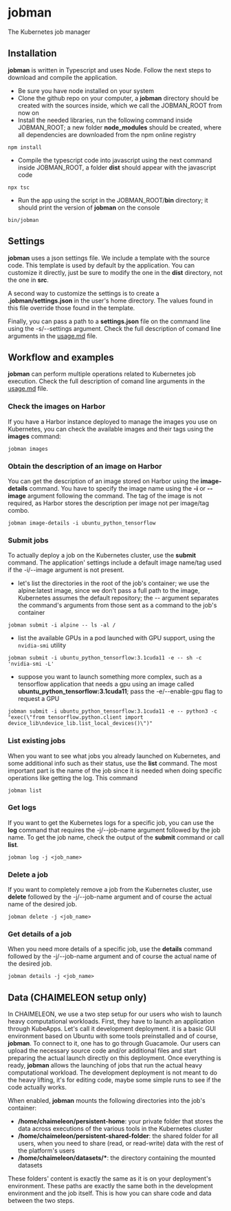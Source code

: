 # jobman
The Kubernetes job manager

## Installation

**jobman** is written in Typescript and uses Node.
Follow the next steps to download and compile the application.

- Be sure you have node installed on your system
- Clone the github repo on your computer, a __jobman__ directory should be created with the sources inside, which we call the JOBMAN_ROOT from now on
- Install the needed libraries, run the following command inside JOBMAN_ROOT; a new folder __node_modules__ should be created, where all dependencies are downloaded from the npm online registry

```npm install```

- Compile the typescript code into javascript using the next command inside JOBMAN_ROOT, a folder __dist__ should appear with the javascript code 

```npx tsc```

- Run the app using the script in the JOBMAN_ROOT/__bin__ directory; it should print the version of **jobman** on the console

```bin/jobman```

## Settings

**jobman** uses a json settings file. 
We include a template with the source code.
This template is used by default by the application.
You can customize it directly, just be sure to modify the one in the __dist__ directory, not the one in __src__.

A second way to customize the settings is to create a __.jobman/settings.json__ in the user's home directory.
The values found in this file override those found in the template.

Finally, you can pass a path to a __settings.json__ file on the command line using the -s/--settings argument.
Check the full description of comand line arguments in the [usage.md](usage.md) file.

## Workflow and examples

**jobman** can perform multiple operations related to Kubernetes job execution.
Check the full description of comand line arguments in the [usage.md](usage.md) file.

### Check the images on Harbor

If you have a Harbor instance deployed to manage the images you use on Kubernetes, you can check the available images and their tags using the **images** command:

```jobman images```

### Obtain the description of an image on Harbor

You can get the description of an image stored on Harbor using the **image-details** command. 
You have to specify the image name using the **-i** or **--image** argument following the command. 
The tag of the image is not required, as Harbor stores the description per image not per image/tag combo.

```jobman image-details -i ubuntu_python_tensorflow```

### Submit jobs
To actually deploy a job on the Kubernetes cluster, use the **submit** command.
The application' settings include a default image name/tag used if the -i/--image argument is not present.

- let's list the directories in the root of the job's container; we use the alpine:latest image, since we don't pass a full path to the image, Kubernetes assumes the default repository; the -- argument separates the command's arguments from those sent as a command to the job's container

```jobman submit -i alpine -- ls -al /```

- list the available GPUs in a pod launched with GPU support, using the `nvidia-smi` utility

```jobman submit -i ubuntu_python_tensorflow:3.1cuda11 -e -- sh -c 'nvidia-smi -L'```

- suppose you want to launch something more complex, such as a tensorflow application that needs a gpu using an image called __ubuntu_python_tensorflow:3.1cuda11__; pass the -e/--enable-gpu flag to request a GPU

```jobman submit -i ubuntu_python_tensorflow:3.1cuda11 -e -- python3 -c "exec(\"from tensorflow.python.client import device_lib\ndevice_lib.list_local_devices()\")"```


### List existing jobs

When you want to see what jobs you already launched on Kubernetes, and some additional info such as their status, use the **list** command.
The most important part is the name of the job since it is needed when doing specific operations like getting the log.
This command

```jobman list```

### Get logs

If you want to get the Kubernetes logs for a specific job, you can use the **log** command that requires the -j/--job-name argument followed by the job name.
To get the job name, check the output of the **submit** command or call **list**.


```jobman log -j <job_name>```

### Delete a job

If you want to completely remove a job from the Kubernetes cluster, use **delete** followed by the -j/--job-name argument and of course the actual name of the desired job.

```jobman delete -j <job_name>```

### Get details of a job

When you need more details of a specific job, use the **details** command followed by the -j/--job-name argument and of course the actual name of the desired job.

```jobman details -j <job_name>```

## Data (CHAIMELEON setup only)

In CHAIMELEON, we use a two step setup for our users who wish to launch heavy computational workloads.
First, they have to launch an application through KubeApps.
Let's call it development deployment.
it is a basic GUI environment based on Ubuntu with some tools preinstalled and of course, **jobman**.
To connect to it, one has to go through Guacamole.
Our users can upload the necessary source code and/or additional files and start preparing the actual launch directly on this deployment.
Once everything is ready, **jobman** allows the launching of jobs that run the actual heavy computational workload.
The development deployment is not meant to do the heavy lifting, it's for editing code, maybe some simple runs to see if the code actually works. 

When enabled, **jobman** mounts the following directories into the job's container:

- __/home/chaimeleon/persistent-home__: your private folder that stores the data across executions of the various tools in the Kubernetes cluster
- __/home/chaimeleon/persistent-shared-folder__: the shared folder for all users, when you need to share (read, or read-write) data with the rest of the platform's users
- __/home/chaimeleon/datasets/*__: the directory containing the mounted datasets

These folders' content is exactly the same as it is on your deployment's environment. 
These paths are exactly the same both in the development environment and the job itself.
This is how you can share code and data between the two steps. 



